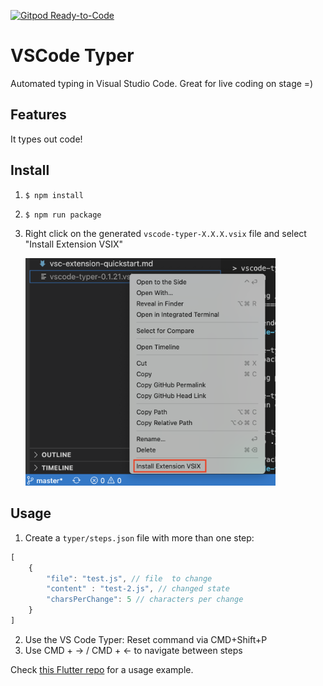 [![Gitpod Ready-to-Code](https://img.shields.io/badge/Gitpod-Ready--to--Code-blue?logo=gitpod)](https://gitpod.io/#https://github.com/domesticmouse/vscode-typer) 

# VSCode Typer

Automated typing in Visual Studio Code. Great for live coding on stage =)

## Features

It types out code!

## Install

1. `$ npm install`
2. `$ npm run package`
3. Right click on the generated `vscode-typer-X.X.X.vsix` file and select "Install Extension VSIX"
   

   <img src="assets/Install-from-VSIX.png" alt="Install from VSIX" width="400" >

## Usage

1. Create a `typer/steps.json` file with more than one step:

```javascript
[
    {
        "file": "test.js", // file  to change
        "content" : "test-2.js", // changed state
        "charsPerChange": 5 // characters per change
    }
]
```

2. Use the VS Code Typer: Reset command via CMD+Shift+P
3. Use CMD + -> / CMD  + <- to navigate between steps

Check [this Flutter repo](https://github.com/google/flutter_minimal_store) for a usage example.
